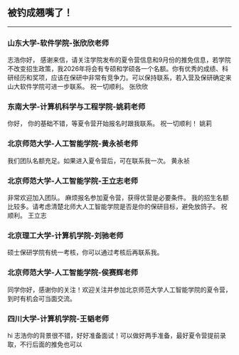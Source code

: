 ## 被钓成翘嘴了！

---

### 山东大学-软件学院-张欣欣老师

志浩你好，
感谢来信，请关注学院发布的夏令营信息和9月份的推免信息，若学院不改变招生政策，我2026年将会有专硕和学硕各一个名额。你有优秀的成绩、科研经历和奖项，应该在保研中非常有竞争力。可以保持联系，若入营及保研确定来山大软件学院可进一步联系。
祝一切顺利。
张欣欣

### 东南大学-计算机科学与工程学院-姚莉老师

你好，
你的基础不错，等夏令营开始报名时跟我联系。
祝一切顺利！
姚莉

### 北京师范大学-人工智能学院-黄永祯老师
我们团队名额充足。如果进入夏令营后，可在联系我一次。
黄永祯

### 北京师范大学-人工智能学院-王立志老师
非常欢迎加入团队。
麻烦报名参加夏令营，获得优营是必要条件。
我的招生名额比较多。请考虑清楚北师大人工智能学院是否是你的保研目标，避免放鸽子。
祝顺利。
王立志

### 北京理工大学-计算机学院-刘驰老师
硕士保研学院有统一考核，你可以通过考核后再联系我。

### 北京师范大学-人工智能学院-侯赛辉老师
同学你好，感谢你的关注！欢迎关注并参加北京师范大学人工智能学院的夏令营，到时有机会可当面交流。

### 四川大学-计算机学院-王韬老师
hi 志浩你的背景很不错，好好准备面试！可以做好两手准备，最好夏令营提前录取，不行后面的推免也可以
